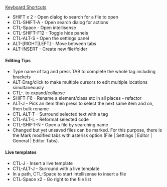 [Keyboard Shortcuts](https://resources.jetbrains.com/storage/products/phpstorm/docs/PhpStorm_ReferenceCard.pdf)

- SHIFT x 2        - Open dialog to search for a file to open
- CTL-SHIFT-A      - Open search dialog for actions
- CTL-Space        - Open intellisense
- CTL-SHIFT-F12    - Toggle hide panels
- CTL-ALT-S        - Open the settings panel
- ALT-[RIGHT|LEFT] - Move between tabs
- ALT-INSERT       - Create new file/folder

#### Editing Tips 

- Type name of tag and press TAB to complete the whole tag including brackets
- ALT-Drag/click to make multiple cursors to edit multiple locations simultaneously 
- CTL-. to expand/collapse 
- SHIFT-F6 - Rename a element/class etc in all places - refactor
- ALT-J - Pick an item then press to select the next same item and on, then bulk rename
- CTL-ALT-T     - Surround selected text with a tag
- CTL-ALT-L     - Reformat selected code
- CTL-SHIFT-N   - Open a file by searching name
- Changed but yet unsaved files can be marked. For this purpose, there is the Mark modified tabs with asterisk option (File | Settings | Editor | General | Editor Tabs).

#### Live templates

- CTL-J     - Insert a live template
- CTL-ALT-J - Surround with a live template
- In a path, CTL-Space to start intellisense to insert a file 
- CTL-Space x2 - Go right to the file list
